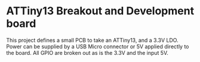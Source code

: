 # ATTiny13 Breakout and Development board

This project defines a small PCB to take an ATTiny13, and a 3.3V LDO. Power can be supplied by a USB Micro connector or 5V applied directly to the board. All GPIO are broken out as is the 3.3V and the input 5V.

